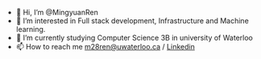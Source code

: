 - 👋 Hi, I’m @MingyuanRen 
- 👀 I’m interested in Full stack development, Infrastructure and Machine learning.
- 🌱 I’m currently studying Computer Science 3B in university of Waterloo
- 📫 How to reach me m28ren@uwaterloo.ca / [Linkedin](https://www.linkedin.com/in/mingyuan-ren-499729216/)

<!---
MingyuanRen/MingyuanRen is a ✨ special ✨ repository because its `README.md` (this file) appears on your GitHub profile.
You can click the Preview link to take a look at your changes.
--->
